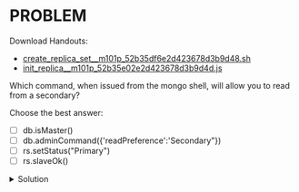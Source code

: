 # PROBLEM

Download Handouts:

- [create_replica_set__m101p_52b35df6e2d423678d3b9d48.sh](https://university.mongodb.com/static/MongoDB_2018_M101J_August/handouts/create_replica_set__m101p_52b35df6e2d423678d3b9d48.sh)
- [init_replica__m101p_52b35e02e2d423678d3b9d4d.js](https://university.mongodb.com/static/MongoDB_2018_M101J_August/handouts/init_replica__m101p_52b35e02e2d423678d3b9d4d.js)

Which command, when issued from the mongo shell, will allow you to read from a secondary?

Choose the best answer:

- [ ] db.isMaster()
- [ ] db.adminCommand({'readPreference':'Secondary"})
- [ ] rs.setStatus("Primary")
- [ ] rs.slaveOk()

<details>
	<summary>Solution</summary>
	<br>rs.slaveOk()
</details>
